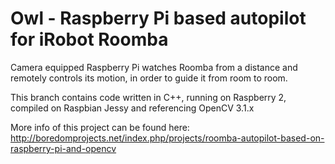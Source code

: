 # Owl - Raspberry Pi based autopilot for iRobot Roomba

Camera equipped Raspberry Pi watches Roomba from a distance and remotely controls its motion, in order to guide it from room to room.

This branch contains code written in C++, running on Raspberry 2, compiled on Raspbian Jessy and referencing OpenCV 3.1.x

More info of this project can be found here: http://boredomprojects.net/index.php/projects/roomba-autopilot-based-on-raspberry-pi-and-opencv
